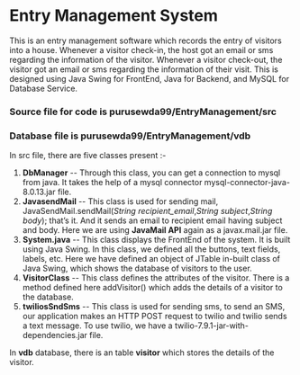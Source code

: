# **Entry Management System** 

This is an entry management software which records the entry of visitors into a house. Whenever a visitor check-in, the host got an email or sms regarding the information of the visitor. Whenever a visitor check-out, the visitor got an email or sms regarding the information of their visit. This is designed using Java Swing for FrontEnd, Java for Backend, and MySQL for Database Service.

### Source file for code is purusewda99/EntryManagement/src

### Database file is purusewda99/EntryManagement/vdb

In src file, there are five classes present :-
1. **DbManager** -- Through this class, you can get a connection to mysql from java. It takes the help of a mysql connector mysql-connector-java-8.0.13.jar file.
2. **JavasendMail** -- This class is used for sending mail, JavaSendMail.sendMail(*String recipient_email*,*String subject*,*String body*); that’s it. And it sends an email to recipient email having subject and body. Here we are using **JavaMail API** again as a javax.mail.jar file.
3. **System.java** -- This class displays the FrontEnd of the system. It is built using Java Swing. In this class, we defined all the buttons, text fields, labels, etc. Here we have defined an object of JTable in-built class of Java Swing, which shows the database of visitors to the user.
4. **VisitorClass** -- This class defines the attributes of the visitor. There is a method defined here addVisitor() which adds the details of a visitor to the database.
5. **twiliosSndSms** -- This class is used for sending sms, to send an SMS, our application makes an HTTP POST request to twilio and twilio sends a text message. To use twilio, we have a twilio-7.9.1-jar-with-dependencies.jar file.

In **vdb** database, there is an table **visitor** which stores the details of the visitor.
